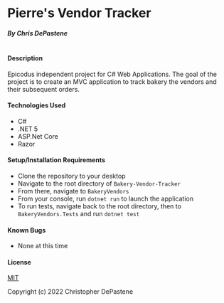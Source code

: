 # Pierre's Vendor Tracker
##### By Chris DePastene
#
#
#### Description
Epicodus independent project for C# Web Applications. The goal of the project is to create an MVC application to track bakery the vendors and their subsequent orders.

#### Technologies Used
* C#
* .NET 5
* ASP.Net Core
* Razor

#### Setup/Installation Requirements
* Clone the repository to your desktop
* Navigate to the root directory of `Bakery-Vendor-Tracker`
* From there, navigate to `BakeryVendors`
* From your console, run `dotnet run` to launch the application
* To run tests, navigate back to the root directory, then to `BakeryVendors.Tests` and run `dotnet test`

#### Known Bugs
* None at this time

#### License
[MIT](https://opensource.org/licenses/MIT)

Copyright (c) 2022 Christopher DePastene


